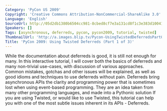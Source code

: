 ```yaml
---
Category: 'PyCon US 2009'
Copyright: 'Creative Commons Attribution-NonCommercial-ShareAlike 3.0'
Language: 'English'
SourceUrl: http://05d2db1380b6504cc981-8cbed8cf7e3a131cd8f1c3e383d10041.r93.cf2.rackcdn.com/pycon-us-2009/204_pycon-2009-using-twisted-deferreds-part-1-of-3.mp4
Speakers: []
Tags: [asynchronous, deferreds, pycon, pycon2009, tutorial, twisted]
ThumbnailUrl: 'http://a.images.blip.tv/Pycon-UsingTwistedDeferredsPart001300-178.jpg'
Title: 'PyCon 2009: Using Twisted Deferreds (Part 1 of 3)'
---
```

  
While the documentation about deferreds is good, it is still not enough for
many. In this interactive tutorial, I will cover both the basics of deferreds
and many non-trivial use-cases, with discussion of various approaches. Common
mistakes, gotchas and other issues will be explained, as well as good idioms
and techniques to use deferreds without pain. Deferreds bring asynchronous
APIs the clarity and programming power that is sometimes lost when using
event-based programming. They are an idea taken from many other programming
languages, and made into a Pythonic solution If you are using Twisted, or
would like to use Twisted, this tutorial can help you with one of the most
subtle issues inherent in its APIs - Deferreds.
